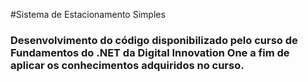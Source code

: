 #Sistema de Estacionamento Simples

### Desenvolvimento do código disponibilizado pelo curso de Fundamentos do .NET da Digital Innovation One a fim de aplicar os conhecimentos adquiridos no curso.
